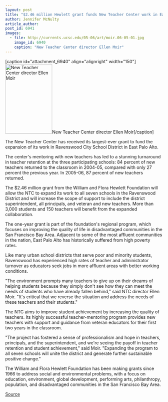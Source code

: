```yaml
---
layout: post
title: "$2.46 million Hewlett grant funds New Teacher Center work in East Palo Alto"
author: Jennifer McNulty
article_author: 
post_id: 6941
images:
  - file: http://currents.ucsc.edu/05-06/art/moir.06-05-01.jpg
    image_id: 6940
    caption: "New Teacher Center director Ellen Moir"
---
```


[caption id="attachment_6940" align="alignright" width="150"]<a href="http://dev-ucsc-news.pantheonsite.io/wp-content/uploads/2006/05/moir.06-05-01.jpg"><img class="size-full wp-image-6940" src="http://dev-ucsc-news.pantheonsite.io/wp-content/uploads/2006/05/moir.06-05-01.jpg" alt="New Teacher Center director Ellen Moir" width="150" height="222" /></a>New Teacher Center director Ellen Moir[/caption]
<a name="content" id="content"></a>
<p>
  The New Teacher Center has received its largest-ever grant to fund the expansion of its work in Ravenswood City School District in East Palo Alto.
</p>
<p>
  The center's mentoring with new teachers has led to a stunning turnaround in teacher retention at the three participating schools: 84 percent of new teachers returned to the classroom in 2004-05, compared with only 27 percent the previous year. In 2005-06, 87 percent of new teachers returned.
</p>
<p>
  The $2.46 million grant from the William and Flora Hewlett Foundation will allow the NTC to expand its work to all seven schools in the Ravenswood District and will increase the scope of support to include the district superintendent, all principals, and veteran and new teachers. More than 3,000 students and 150 teachers will benefit from the expanded collaboration.
</p>
<p>
  The one-year grant is part of the foundation's regional program, which focuses on improving the quality of life in disadvantaged communities in the San Francisco Bay Area. Adjacent to some of the most affluent communities in the nation, East Palo Alto has historically suffered from high poverty rates.
</p>
<p>
  Like many urban school districts that serve poor and minority students, Ravenswood has experienced high rates of teacher and administrator turnover as educators seek jobs in more affluent areas with better working conditions.
</p>
<p>
  "The environment prompts many teachers to give up on their dreams of helping students because they simply don't see how they can meet the needs of students who have already fallen behind," said NTC director Ellen Moir. "It's critical that we reverse the situation and address the needs of these teachers and their students."
</p>
<p>
  The NTC aims to improve student achievement by increasing the quality of teachers. Its highly successful teacher-mentoring program provides new teachers with support and guidance from veteran educators for their first two years in the classroom.
</p>
<p>
  "The project has fostered a sense of professionalism and hope in teachers, principals, and the superintendent, and we're seeing the payoff in teacher retention and student achievement," said Moir. "Expanding the program to all seven schools will unite the district and generate further sustainable positive change."
</p>
<p>
  The William and Flora Hewlett Foundation has been making grants since 1966 to address social and environmental problems, with a focus on education, environment, global development, performing arts, philanthropy, population, and disadvantaged communities in the San Francisco Bay Area.
</p>
<p><a href="http://www1.ucsc.edu/currents/05-06/05-01/grant.asp" title="Permalink to grant">Source</a></p>
